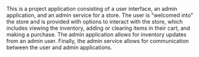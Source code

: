 This is a project application consisting of a user interface, an admin application, and an admin service for a store. The user is "welcomed into" the store and is provided 
with options to interact with the store, which includes viewing the inventory, adding or clearing items in their cart, and making a purchase. The admin application allows
for inventory updates from an admin user. Finally, the admin service allows for communication between the user and admin applications.
